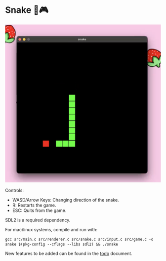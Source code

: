 # Snake :snake::video_game:

![screenshot](/assets/screenshot.png)

Controls:
- WASD/Arrow Keys: Changing direction of the snake.
- R: Restarts the game.
- ESC: Quits from the game.

SDL2 is a required dependency.

For mac/linux systems, compile and run with: 
```
gcc src/main.c src/renderer.c src/snake.c src/input.c src/game.c -o snake $(pkg-config --cflags --libs sdl2) && ./snake
```

New features to be added can be found in the [todo](/docs/todo.md) document.
